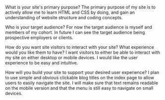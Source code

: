 What is your site's primary purpose?
The primary purpose of my site is to actively allow me to learn HTML and CSS by doing, and gain an understanding of website structure and coding concepts.

Who is your target audience?
For now the target audience is myself and members of my cohort. In future I can see the target audience being prospective employers or clients.

How do you want site visitors to interact with your site? What experience would you like them to have?
I want visitors to either be able to interact with my site on either desktop or mobile devices. I would like the user experience to be easy and intuitive. 

How will you build your site to support your desired user experience?
I plan to use simple and obvious clickable blog titles on the index page to allow users to easily navigate the site. I will make sure that text remains readable on the mobile version and that the menu is still easy to navigate on small devices.